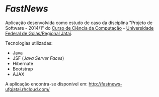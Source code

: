 _FastNews_
========

Aplicação desenvolvida como estudo de caso da disciplina "Projeto de Software - 2014/1" do [Curso de Ciência da Computação](http://computacao.jatai.ufg.br) - [Universidade Federal de Goiás/Regional Jataí](http://jatai.ufg.br).

Tecnologias utilizadas: 
+ Java
+ JSF (_Java Server Faces_)
+ Hibernate
+ Bootstrap
+ AJAX

A aplicação encontra-se disponível em: http://fastnews-ufgjatai.rhcloud.com/



